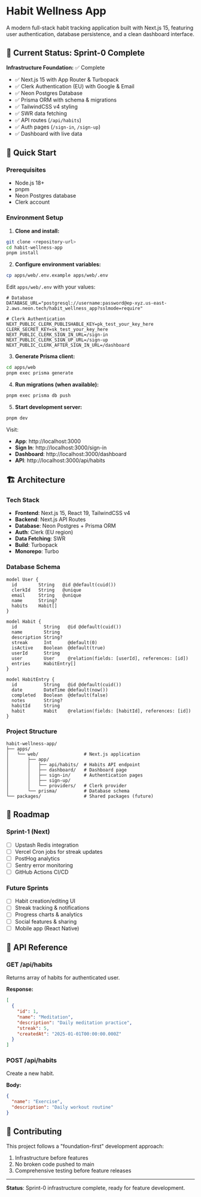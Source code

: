# Habit Wellness App

A modern full-stack habit tracking application built with Next.js 15, featuring user authentication, database persistence, and a clean dashboard interface.

## 🎯 Current Status: Sprint-0 Complete

**Infrastructure Foundation:** ✅ Complete
- ✅ Next.js 15 with App Router & Turbopack
- ✅ Clerk Authentication (EU) with Google & Email
- ✅ Neon Postgres Database
- ✅ Prisma ORM with schema & migrations  
- ✅ TailwindCSS v4 styling
- ✅ SWR data fetching
- ✅ API routes (`/api/habits`)
- ✅ Auth pages (`/sign-in`, `/sign-up`)
- ✅ Dashboard with live data

## 🚀 Quick Start

### Prerequisites
- Node.js 18+ 
- pnpm
- Neon Postgres database
- Clerk account

### Environment Setup

1. **Clone and install:**
```bash
git clone <repository-url>
cd habit-wellness-app
pnpm install
```

2. **Configure environment variables:**
```bash
cp apps/web/.env.example apps/web/.env
```

Edit `apps/web/.env` with your values:

```env
# Database
DATABASE_URL="postgresql://username:password@ep-xyz.us-east-2.aws.neon.tech/habit_wellness_app?sslmode=require"

# Clerk Authentication  
NEXT_PUBLIC_CLERK_PUBLISHABLE_KEY=pk_test_your_key_here
CLERK_SECRET_KEY=sk_test_your_key_here
NEXT_PUBLIC_CLERK_SIGN_IN_URL=/sign-in
NEXT_PUBLIC_CLERK_SIGN_UP_URL=/sign-up
NEXT_PUBLIC_CLERK_AFTER_SIGN_IN_URL=/dashboard
```

3. **Generate Prisma client:**
```bash
cd apps/web
pnpm exec prisma generate
```

4. **Run migrations (when available):**
```bash
pnpm exec prisma db push
```

5. **Start development server:**
```bash
pnpm dev
```

Visit:
- **App**: http://localhost:3000
- **Sign In**: http://localhost:3000/sign-in  
- **Dashboard**: http://localhost:3000/dashboard
- **API**: http://localhost:3000/api/habits

## 🏗️ Architecture

### Tech Stack
- **Frontend**: Next.js 15, React 19, TailwindCSS v4
- **Backend**: Next.js API Routes  
- **Database**: Neon Postgres + Prisma ORM
- **Auth**: Clerk (EU region)
- **Data Fetching**: SWR
- **Build**: Turbopack
- **Monorepo**: Turbo

### Database Schema
```prisma
model User {
  id        String   @id @default(cuid())
  clerkId   String   @unique
  email     String   @unique
  name      String?
  habits    Habit[]
}

model Habit {
  id          String   @id @default(cuid())
  name        String
  description String?
  streak      Int      @default(0)
  isActive    Boolean  @default(true)
  userId      String
  user        User     @relation(fields: [userId], references: [id])
  entries     HabitEntry[]
}

model HabitEntry {
  id          String   @id @default(cuid())
  date        DateTime @default(now())
  completed   Boolean  @default(false)
  notes       String?
  habitId     String
  habit       Habit    @relation(fields: [habitId], references: [id])
}
```

### Project Structure
```
habit-wellness-app/
├── apps/
│   └── web/                 # Next.js application
│       ├── app/
│       │   ├── api/habits/  # Habits API endpoint
│       │   ├── dashboard/   # Dashboard page  
│       │   ├── sign-in/     # Authentication pages
│       │   ├── sign-up/
│       │   └── providers/   # Clerk provider
│       └── prisma/          # Database schema
└── packages/                # Shared packages (future)
```

## 🔮 Roadmap

### Sprint-1 (Next)
- [ ] Upstash Redis integration
- [ ] Vercel Cron jobs for streak updates  
- [ ] PostHog analytics
- [ ] Sentry error monitoring
- [ ] GitHub Actions CI/CD

### Future Sprints
- [ ] Habit creation/editing UI
- [ ] Streak tracking & notifications
- [ ] Progress charts & analytics
- [ ] Social features & sharing
- [ ] Mobile app (React Native)

## 🧪 API Reference

### GET /api/habits
Returns array of habits for authenticated user.

**Response:**
```json
[
  {
    "id": 1,
    "name": "Meditation", 
    "description": "Daily meditation practice",
    "streak": 5,
    "createdAt": "2025-01-01T00:00:00.000Z"
  }
]
```

### POST /api/habits  
Create a new habit.

**Body:**
```json
{
  "name": "Exercise",
  "description": "Daily workout routine"
}
```

## 🤝 Contributing

This project follows a "foundation-first" development approach:
1. Infrastructure before features
2. No broken code pushed to main
3. Comprehensive testing before feature releases

---

**Status**: Sprint-0 infrastructure complete, ready for feature development.